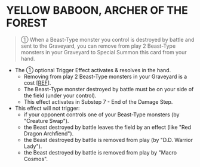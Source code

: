 
# YELLOW BABOON, ARCHER OF THE FOREST  
> ① When a Beast-Type monster you control is destroyed by battle and sent to the Graveyard, you can remove from play 2 Beast-Type monsters in your Graveyard to Special Summon this card from your hand.  
  

*   The ① optional Trigger Effect activates & resolves in the hand.
    *   Removing from play 2 Beast-Type monsters in your Graveyard is a cost \[[REF](https://www.pojo.biz/board/showthread.php?p=16906277)\].
    *   The Beast-Type monster destroyed by battle must be on your side of the field (under your control).
    *   This effect activates in Substep 7 - End of the Damage Step.
*   This effect will not trigger:
    *   if your opponent controls one of your Beast-Type monsters (by "Creature Swap").
    *   the Beast destroyed by battle leaves the field by an effect (like "Red Dragon Archfiend").
    *   the Beast destroyed by battle is removed from play (by "D.D. Warrior Lady").
    *   the Beast destroyed by battle is removed from play by "Macro Cosmos".

  